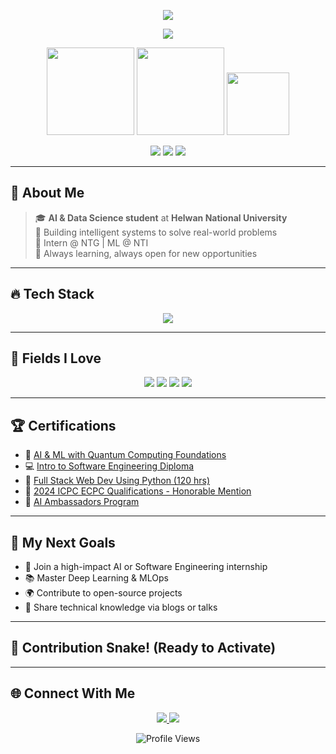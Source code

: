 <!-- هيدر متدرج جذاب -->
<p align="center">
  <img src="https://capsule-render.vercel.app/api?type=waving&color=0099ff,6a00ff&height=120&section=header&text=👋%20Hi,%20I'm%20Omar%20Mostafa!&fontSize=38&fontColor=fff"/>
</p>

<!-- كتابة متحركة شغالة دايمًا -->
<p align="center">
  <img src="https://readme-typing-svg.demolab.com/?lines=AI+%26+Data+Science+Student;Full+Stack+Developer;Machine+Learning+Enthusiast;Welcome+to+my+profile!&font=Fira+Code&center=true&width=500&height=45&color=00AEEF&vCenter=true&pause=1000&size=28"/>
</p>

<!-- GIFs متحركة من مصدر مضمون -->
<p align="center">
  <img src="https://media.giphy.com/media/3ohzdIuqJoo8QdKlnW/giphy.gif" width="140" />
  <img src="https://media.giphy.com/media/L1R1tvI9svkIWwpVYr/giphy.gif" width="140" />
  <img src="https://media.giphy.com/media/hpXdHPfFI5wTABdDx9/giphy.gif" width="100" />
</p>

<!-- Badges مختصرة -->
<p align="center">
  <img src="https://img.shields.io/badge/-AI%20%26%20Data%20Science-3c096c?style=for-the-badge" />
  <img src="https://img.shields.io/badge/Full%20Stack%20Developer-0077b6?style=for-the-badge" />
  <img src="https://img.shields.io/badge/Machine%20Learning%20Enthusiast-38b000?style=for-the-badge" />
</p>

---

## 🦾 About Me
> 🎓 **AI & Data Science student** at **Helwan National University**  
> 🚀 Building intelligent systems to solve real-world problems  
> 💼 Intern @ NTG | ML @ NTI  
> 🌱 Always learning, always open for new opportunities

---

## 🔥 Tech Stack

<p align="center">
  <img src="https://skillicons.dev/icons?i=python,java,js,cpp,cs,html,css,react,django,git,postgres,mysql,tensorflow,pandas" />
</p>

---

## 🚀 Fields I Love

<p align="center">
  <img src="https://img.shields.io/badge/Machine%20Learning-black?style=flat-square&logo=tensorflow" />
  <img src="https://img.shields.io/badge/Artificial%20Intelligence-blue?style=flat-square" />
  <img src="https://img.shields.io/badge/Data%20Analysis-yellow?style=flat-square&logo=pandas" />
  <img src="https://img.shields.io/badge/Full%20Stack%20Dev-061E44?style=flat-square&logo=react" />
</p>

---

## 🏆 Certifications
- 🤖 [AI & ML with Quantum Computing Foundations](https://drive.google.com/file/d/1wT5n4JIN58snlKwWsLvZMbFCG5rBtNAI/view?usp=drive_link)
- 💻 [Intro to Software Engineering Diploma](https://drive.google.com/file/d/1CWnQAeGmT3TbHIesjp0KoXJ7GpVv-Nm3/view?usp=drive_link)
- 🐍 [Full Stack Web Dev Using Python (120 hrs)](https://drive.google.com/file/d/1h4PGPLSiXgvbroENKEhczXhfnBNc2O1C/view?usp=drive_link)
- 🏅 [2024 ICPC ECPC Qualifications - Honorable Mention](https://drive.google.com/file/d/1m_prA51PPFql9Z4kCMPpZgFXFge1IEQI/view?usp=drive_link)
- 🤖 [AI Ambassadors Program](https://drive.google.com/file/d/1cS3UP2uONPTEdIL3YmwSjV_Upny4-4eM/view?usp=drive_link)

---

## 🎯 My Next Goals
- 🚀 Join a high-impact AI or Software Engineering internship  
- 📚 Master Deep Learning & MLOps  
- 🌍 Contribute to open-source projects  
- 🎤 Share technical knowledge via blogs or talks  

---

## 🐍 Contribution Snake! (Ready to Activate)

<!-- 
⚡ عايز Snake Graph يظهر؟ فعل الـ GitHub Action حسب الشرح هنا:
https://github.com/Platane/snk#readme
واستخدم الكود الجاي:
-->
<!--
<p align="center">
  <img src="https://raw.githubusercontent.com/OmarMostafa7/OmarMostafa7/output/github-contribution-grid-snake.svg" alt="snake"/>
</p>
-->

---

## 🌐 Connect With Me

<p align="center">
  <a href="https://www.linkedin.com/in/omar-mostafa-abdsttar-b2b72134b" target="_blank">
    <img src="https://img.shields.io/badge/LinkedIn-0A66C2?style=for-the-badge&logo=linkedin&logoColor=white" />
  </a>
  <a href="mailto:omarmostafaabdsttar@gmail.com">
    <img src="https://img.shields.io/badge/Gmail-D14836?style=for-the-badge&logo=gmail&logoColor=white" />
  </a>
</p>

<p align="center">
  <img src="https://komarev.com/ghpvc/?username=OmarMostafa7&color=brightgreen" alt="Profile Views">
</p>
